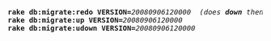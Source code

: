 <pre>
<b>rake db:migrate:redo VERSION=</b><em>20080906120000</em>  <em>(does <b>down</b> then <b>up</b>)</em>
<b>rake db:migrate:up VERSION=</b><em>20080906120000</em>
<b>rake db:migrate:udown VERSION=</b><em>20080906120000</em>
</pre>
